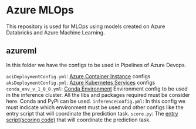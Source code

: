# Azure MLOps
This repository is used for MLOps using models created on Azure Databricks and Azure Machine Learning.


## azureml
In this folder we have the configs to be used in Pipelines of Azure Devops. 

`aciDeploymentConfig.yml`: [Azure Container Instance](https://azure.microsoft.com/en-us/services/container-instances/) configs
`aksDeploymentConfig.yml`: [Azure Kubernetes Services](https://docs.microsoft.com/en-us/azure/aks/) configs
`conda_env_v_1_0_0.yml`: [Conda Environment](https://docs.microsoft.com/en-us/azure/devops/pipelines/ecosystems/anaconda?view=azure-devops&tabs=ubuntu-16-04) Environment config to be used in the inference cluster. All the libs and packages required must be consider here. Conda and PyPi can be used.
`inferenceConfig.yml`: In this config we must indicate which environment must be used and other configs like the entry script that will coordinate the prediction task.
`score.py`: The [entry script(scoring code)](https://docs.microsoft.com/en-us/azure/machine-learning/how-to-deploy-and-where#script) that will coordinate the prediction task.